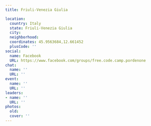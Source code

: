 ```yaml
---
title: Friuli-Venezia Giulia

location:
  country: Italy
  state: Friuli-Venezia Giulia
  city: 
  neighborhood: 
  coordinates: 45.9563684,12.661452
  plusCode: ''
social:
  name: Facebook
  URL: https://www.facebook.com/groups/free.code.camp.pordenone
chat:
  name: ''
  URL: ''
event:
  name: ''
  URL: ''
leaders:
- name: ''
  URL: ''
photos:
  old: 
  cover: ''
---
```

